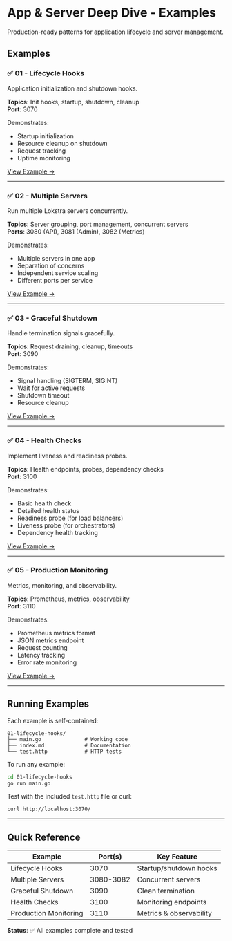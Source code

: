 # App & Server Deep Dive - Examples

Production-ready patterns for application lifecycle and server management.

## Examples

### ✅ 01 - Lifecycle Hooks
Application initialization and shutdown hooks.

**Topics**: Init hooks, startup, shutdown, cleanup  
**Port**: 3070

Demonstrates:
- Startup initialization
- Resource cleanup on shutdown
- Request tracking
- Uptime monitoring

[View Example →](./01-lifecycle-hooks/)

---

### ✅ 02 - Multiple Servers
Run multiple Lokstra servers concurrently.

**Topics**: Server grouping, port management, concurrent servers  
**Ports**: 3080 (API), 3081 (Admin), 3082 (Metrics)

Demonstrates:
- Multiple servers in one app
- Separation of concerns
- Independent service scaling
- Different ports per service

[View Example →](./02-multiple-servers/)

---

### ✅ 03 - Graceful Shutdown
Handle termination signals gracefully.

**Topics**: Request draining, cleanup, timeouts  
**Port**: 3090

Demonstrates:
- Signal handling (SIGTERM, SIGINT)
- Wait for active requests
- Shutdown timeout
- Resource cleanup

[View Example →](./03-graceful-shutdown/)

---

### ✅ 04 - Health Checks
Implement liveness and readiness probes.

**Topics**: Health endpoints, probes, dependency checks  
**Port**: 3100

Demonstrates:
- Basic health check
- Detailed health status
- Readiness probe (for load balancers)
- Liveness probe (for orchestrators)
- Dependency health tracking

[View Example →](./04-health-checks/)

---

### ✅ 05 - Production Monitoring
Metrics, monitoring, and observability.

**Topics**: Prometheus, metrics, observability  
**Port**: 3110

Demonstrates:
- Prometheus metrics format
- JSON metrics endpoint
- Request counting
- Latency tracking
- Error rate monitoring

[View Example →](./05-production-monitoring/)

---

## Running Examples

Each example is self-contained:
```
01-lifecycle-hooks/
├── main.go              # Working code
├── index.md             # Documentation
└── test.http            # HTTP tests
```

To run any example:
```bash
cd 01-lifecycle-hooks
go run main.go
```

Test with the included `test.http` file or curl:
```bash
curl http://localhost:3070/
```

---

## Quick Reference

| Example | Port(s) | Key Feature |
|---------|---------|-------------|
| Lifecycle Hooks | 3070 | Startup/shutdown hooks |
| Multiple Servers | 3080-3082 | Concurrent servers |
| Graceful Shutdown | 3090 | Clean termination |
| Health Checks | 3100 | Monitoring endpoints |
| Production Monitoring | 3110 | Metrics & observability |

**Status**: ✅ All examples complete and tested
